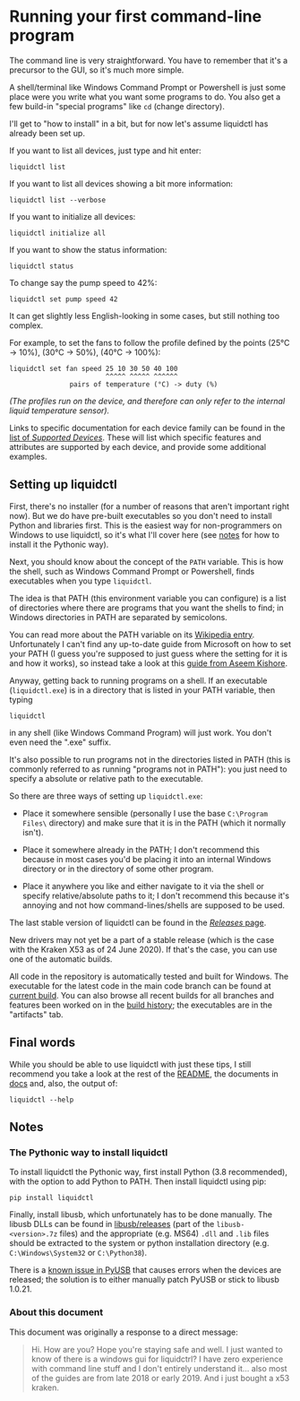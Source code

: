 # Running your first command-line program

The command line is very straightforward.  You have to remember that it's a
precursor to the GUI, so it's much more simple.

A shell/terminal like Windows Command Prompt or Powershell is just some place
were you write what you want some programs to do.  You also get a few build-in
"special programs" like `cd` (change directory).

I'll get to "how to install" in a bit, but for now let's assume liquidctl has
already been set up.

If you want to list all devices, just type and hit enter:

    liquidctl list

If you want to list all devices showing a bit more information:

    liquidctl list --verbose

If you want to initialize all devices:

    liquidctl initialize all

If you want to show the status information:

    liquidctl status

To change say the pump speed to 42%:

    liquidctl set pump speed 42

It can get slightly less English-looking in some cases, but still nothing too
complex.

For example, to set the fans to follow the profile defined by the points (25°C
-> 10%), (30°C -> 50%), (40°C -> 100%):

    liquidctl set fan speed 25 10 30 50 40 100
                            ^^^^^ ^^^^^ ^^^^^^
                   pairs of temperature (°C) -> duty (%)

_(The profiles run on the device, and therefore can only refer to the internal
liquid temperature sensor)._

Links to specific documentation for each device family can be found in the
[list of _Supported Devices_].  These will list which specific features and
attributes are supported by each device, and provide some additional examples.

[list of _Supported Devices_]: ../../README.md#supported-devices

## Setting up liquidctl

First, there's no installer (for a number of reasons that aren't important
right now).  But we do have pre-built executables so you don't need to install
Python and libraries first.  This is the easiest way for non-programmers on
Windows to use liquidctl, so it's what I'll cover here (see [notes] for how to
install it the Pythonic way).

[notes]: #notes

Next, you should know about the concept of the `PATH` variable.  This is how
the shell, such as Windows Command Prompt or Powershell, finds executables when
you type `liquidctl`.

The idea is that PATH (this environment variable you can configure) is a list
of directories where there are programs that you want the shells to find; in
Windows directories in PATH are separated by semicolons.

You can read more about the PATH variable on its [Wikipedia entry].
Unfortunately I can't find any up-to-date guide from Microsoft on how to set
your PATH (I guess you're supposed to just guess where the setting for it is
and how it works), so instead take a look at this [guide from Aseem Kishore].

[Wikipedia entry]: https://en.wikipedia.org/wiki/PATH_(variable)
[guide from Aseem Kishore]: https://helpdeskgeek.com/windows-10/add-windows-path-environment-variable/

Anyway, getting back to running programs on a shell.  If an executable
(`liquidctl.exe`) is in a directory that is listed in your PATH variable, then
typing

    liquidctl

in any shell (like Windows Command Program) will just work.  You don't even
need the ".exe" suffix.

It's also possible to run programs not in the directories listed in PATH (this
is commonly referred to as running "programs not in PATH"): you just need to
specify a absolute or relative path to the executable.

So there are three ways of setting up `liquidctl.exe`:

* Place it somewhere sensible (personally I use the base `C:\Program Files\`
  directory) and make sure that it is in the PATH (which it normally isn't).

* Place it somewhere already in the PATH; I don't recommend this because in
  most cases you'd be placing it into an internal Windows directory or in the
  directory of some other program.

* Place it anywhere you like and either navigate to it via the shell or specify
  relative/absolute paths to it; I don't recommend this because it's annoying
  and not how command-lines/shells are supposed to be used.

The last stable version of liquidctl can be found in the [_Releases_ page].

[_Releases_ page]: https://github.com/jonasmalacofilho/liquidctl/releases

New drivers may not yet be a part of a stable release (which is the case with
the Kraken X53 as of 24 June 2020).  If that's the case, you can use one of the
automatic builds.

All code in the repository is automatically tested and built for Windows.  The
executable for the latest code in the main code branch can be found at [current
build].  You can also browse all recent builds for all branches and features
been worked on in the [build history]; the executables are in the "artifacts"
tab.

[current build]: https://ci.appveyor.com/project/jonasmalacofilho/liquidctl/branch/master/artifacts
[build history]: https://ci.appveyor.com/project/jonasmalacofilho/liquidctl/history

## Final words

While you should be able to use liquidctl with just these tips, I still
recommend you take a look at the rest of the [README], the documents in [docs]
and, also, the output of:

    liquidctl --help

[README]: ../../README.md
[docs]: ..

## Notes

### The Pythonic way to install liquidctl

To install liquidctl the Pythonic way, first install Python (3.8 recommended),
with the option to add Python to PATH.  Then install liquidctl using pip:

    pip install liquidctl

Finally, install libusb, which unfortunately has to be done manually.  The
libusb DLLs can be found in [libusb/releases](https://github.com/libusb/libusb/releases)
(part of the `libusb-<version>.7z` files) and the appropriate (e.g. MS64)
`.dll` and `.lib` files should be extracted to the system or python
installation directory (e.g.  `C:\Windows\System32` or `C:\Python38`).

There is a [known issue in PyUSB](https://github.com/pyusb/pyusb/pull/227) that
causes errors when the devices are released; the solution is to either manually
patch PyUSB or stick to libusb 1.0.21.

### About this document

This document was originally a response to a direct message:

> Hi. How are you? Hope you're staying safe and well. I just wanted to know of
> there is a windows gui for liquidctrl?
> I have zero experience with command line stuff and I don't entirely understand
> it... also most of the guides are from late 2018 or early 2019.
> And i just bought a x53 kraken.
